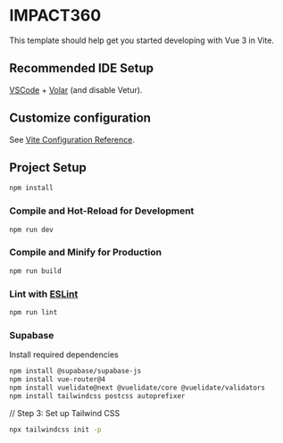 # IMPACT360

This template should help get you started developing with Vue 3 in Vite.

## Recommended IDE Setup

[VSCode](https://code.visualstudio.com/) + [Volar](https://marketplace.visualstudio.com/items?itemName=Vue.volar) (and disable Vetur).

## Customize configuration

See [Vite Configuration Reference](https://vite.dev/config/).

## Project Setup

```sh
npm install
```

### Compile and Hot-Reload for Development

```sh
npm run dev
```

### Compile and Minify for Production

```sh
npm run build
```

### Lint with [ESLint](https://eslint.org/)

```sh
npm run lint
```



### Supabase 

 Install required dependencies
```bash
npm install @supabase/supabase-js
npm install vue-router@4
npm install vuelidate@next @vuelidate/core @vuelidate/validators
npm install tailwindcss postcss autoprefixer
```

// Step 3: Set up Tailwind CSS
```bash
npx tailwindcss init -p
```
